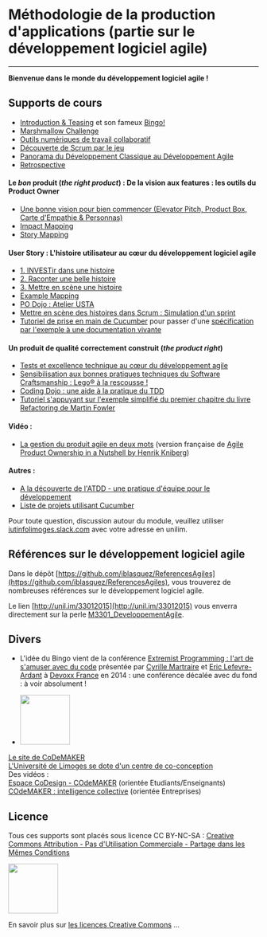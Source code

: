 # Méthodologie de la production d'applications (partie sur le développement logiciel agile)
---

**Bienvenue dans le monde du développement logiciel agile !**

## Supports de cours

- [Introduction & Teasing](slides/1_IntroM3301.pdf) et son fameux [Bingo!](slides/1_Bingo.pdf)   
- [Marshmallow Challenge](slides/1_MarshmallowChallenge.pdf)  
- [Outils numériques de travail collaboratif](slides/2_PresentationOutilsTravailCollaboratif.pdf)  
- [Découverte de Scrum par le jeu](slides/3_Lego4Scrum.pdf)   
- [Panorama du Développement Classique au Développement Agile](slides/4_DevClassique_DevAgile.pdf)
- [Retrospective](slides/14_Retrospective.pdf) 

#### Le *bon* produit (*the right product*) : De la vision aux features : les outils du Product Owner  
- [Une bonne vision pour bien commencer (Elevator Pitch, Product Box, Carte d'Empathie & Personnas)](slides/5_VisionProduit.pdf)  
- [Impact Mapping](slides/6_ImpactMapping.pdf)
- [Story Mapping](slides/8_StoryMapping.pdf)
  	  
#### User Story : L'histoire utilisateur au cœur du développement logiciel agile
- [1. INVESTir dans une histoire](slides/UserStory_Partie1_INVESTir.pdf) 
- [2. Raconter une belle histoire](slides/UserStory_Partie2_Raconter.pdf)
- [3. Mettre en scène une histoire](slides/UserStory_Partie3_MettreEnScene.pdf)
- [Example Mapping](slides/11_ExampleMapping.pdf)
- [PO Dojo : Atelier USTA](slides/10_AtelierUSTA.pdf)
- [Mettre en scène des histoires dans Scrum : Simulation d'un sprint](slides/12_SimulationSprint.pdf)
- [Tutoriel de prise en main de Cucumber](https://github.com/iblasquez/tuto_bdd_cucumber) pour passer d'une [spécification par l'exemple à une documentation vivante](slides/15_SpecificationExecutableDocumentationVivante.pdf)

#### Un produit de qualité correctement construit (*the product right*)  
- [Tests et excellence technique au cœur du développement agile](slides/9_QualiteLogicielleExcellenceTechnique.pdf)
- [Sensibilisation aux bonnes pratiques techniques du Software Craftsmanship : Lego® à la rescousse !](slides/13_AteliersLEGO_PratiquesTechniques.pdf)
-  [Coding Dojo : une aide à la pratique du TDD](http://iblasquez.github.io/presentation_TDD_CodingDojo) 
-  [Tutoriel s'appuyant sur l'exemple simplifié du premier chapitre du livre Refactoring de Martin Fowler](https://github.com/iblasquez/Refactoring_PremierExempleFowler) 



#### Vidéo : 
- [La gestion du produit agile en deux mots](https://www.youtube.com/watch?v=3qMpB-UH9kA) (version française de [Agile Product Ownership in a Nutshell by Henrik Kniberg](https://www.youtube.com/watch?v=502ILHjX9EE))


#### Autres :
- [A la découverte de l'ATDD - une pratique d'équipe pour le développement](slides/10_DecouverteATDD_EnBD.pdf)
- [Liste de projets utilisant Cucumber](https://github.com/cucumber/cucumber/wiki/Projects-Using-Cucumber)


Pour toute question, discussion autour du module, veuillez utiliser [iutinfolimoges.slack.com](https://iutinfolimoges.slack.com/) avec votre adresse en unilim.


## Références sur le développement logiciel agile

Dans le dépôt [https://github.com/iblasquez/ReferencesAgiles](https://github.com/iblasquez/ReferencesAgiles), vous trouverez de nombreuses références sur le développement logiciel agile.

Le lien [http://unil.im/33012015](http://unil.im/33012015) vous enverra directement sur la perle [M3301_DeveloppementAgile](http://unil.im/33012015).



## Divers


- L'idée du Bingo vient de la conférence [Extremist Programming : l'art de s'amuser avec du code](https://www.youtube.com/watch?v=9UsjBV9zU1Y) présentée par [Cyrille Martraire](https://twitter.com/cyriux) et [Eric Lefevre-Ardant](https://twitter.com/elefevre) à [Devoxx France](http://www.devoxx.fr/) en 2014 : une conférence décalée avec du fond : à voir absolument !

- <img src="http://www.unilim.fr/wp-content/uploads/sites/8/2015/10/COde-long-rvb.png" width="100"> 
[Le site de CoDeMAKER](https://fondation.unilim.fr/codemaker/)  
[L'Université de Limoges se dote d'un centre de co-conception](http://www.unilim.fr/vous-etes/entreprise/centre-de-co-conception/)   
Des vidéos :  
[Espace CoDesign - COdeMAKER](https://www.youtube.com/watch?v=9JrOW1Le1uk) (orientée Etudiants/Enseignants)  
[COdeMAKER : intelligence collective](https://www.youtube.com/watch?v=BzOtUVwFRcU) (orientée Entreprises)

Licence
-------

Tous ces supports sont placés sous licence CC BY-NC-SA :  [Creative Commons
Attribution - Pas d'Utilisation Commerciale - Partage dans les Mêmes Conditions](https://creativecommons.org/licenses/by-nc-sa/4.0/)

<img src="https://licensebuttons.net/l/by-nc-sa/3.0/88x31.png" width="100">

En savoir plus sur [les licences Creative Commons](https://creativecommons.org/licenses/?lang=fr-FR) ...

